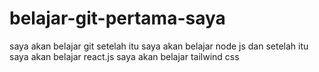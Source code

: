 # belajar-git-pertama-saya
saya akan belajar git 
setelah itu saya akan belajar node js
dan setelah itu saya akan belajar react.js
saya akan belajar tailwind css 

